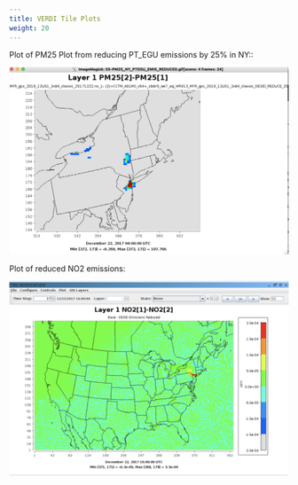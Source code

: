 ```yaml
---
title: VERDI Tile Plots
weight: 20
--- 
```


Plot of PM25 Plot from reducing PT_EGU emissions by 25% in NY::

![reduced-emissions-vis](static/images/5-pm-reduced-vis.png)

Plot of reduced NO2 emissions:

![reduced-no2-emissions-vis2](static/images/5-no2_base-desid.png)
